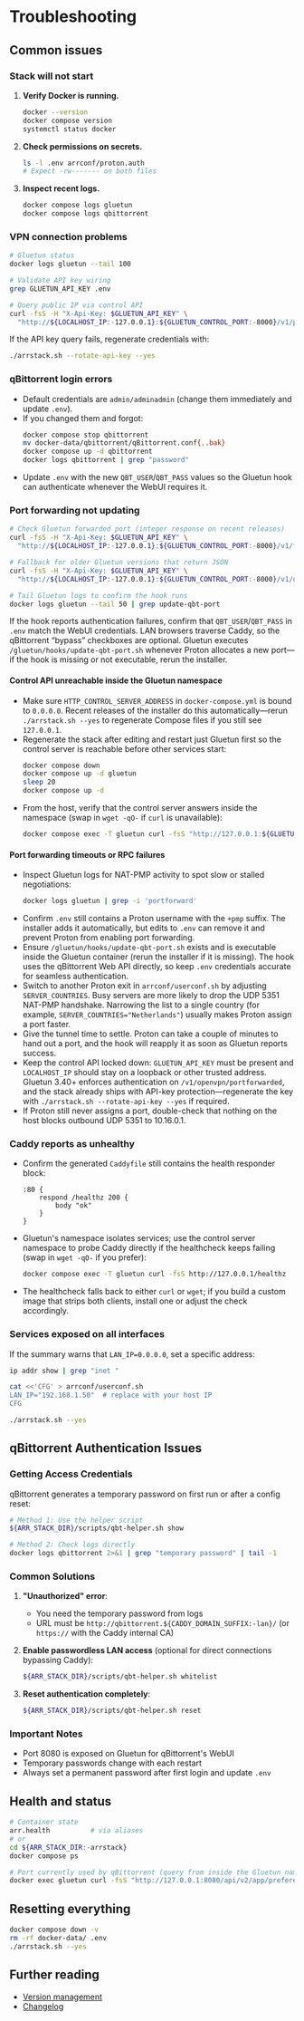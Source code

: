 # Troubleshooting

## Common issues

### Stack will not start
1. **Verify Docker is running.**
   ```bash
   docker --version
   docker compose version
   systemctl status docker
   ```
2. **Check permissions on secrets.**
   ```bash
   ls -l .env arrconf/proton.auth
   # Expect -rw------- on both files
   ```
3. **Inspect recent logs.**
   ```bash
   docker compose logs gluetun
   docker compose logs qbittorrent
   ```

### VPN connection problems
```bash
# Gluetun status
docker logs gluetun --tail 100

# Validate API key wiring
grep GLUETUN_API_KEY .env

# Query public IP via control API
curl -fsS -H "X-Api-Key: $GLUETUN_API_KEY" \
  "http://${LOCALHOST_IP:-127.0.0.1}:${GLUETUN_CONTROL_PORT:-8000}/v1/publicip/ip" | jq
```

If the API key query fails, regenerate credentials with:
```bash
./arrstack.sh --rotate-api-key --yes
```

### qBittorrent login errors
- Default credentials are `admin/adminadmin` (change them immediately and update `.env`).
- If you changed them and forgot:
  ```bash
  docker compose stop qbittorrent
  mv docker-data/qbittorrent/qBittorrent.conf{,.bak}
  docker compose up -d qbittorrent
  docker logs qbittorrent | grep "password"
  ```
- Update `.env` with the new `QBT_USER`/`QBT_PASS` values so the Gluetun hook can authenticate whenever the WebUI requires it.

### Port forwarding not updating
```bash
# Check Gluetun forwarded port (integer response on recent releases)
curl -fsS -H "X-Api-Key: $GLUETUN_API_KEY" \
  "http://${LOCALHOST_IP:-127.0.0.1}:${GLUETUN_CONTROL_PORT:-8000}/v1/forwardedport"

# Fallback for older Gluetun versions that return JSON
curl -fsS -H "X-Api-Key: $GLUETUN_API_KEY" \
  "http://${LOCALHOST_IP:-127.0.0.1}:${GLUETUN_CONTROL_PORT:-8000}/v1/openvpn/portforwarded" | jq '.port'

# Tail Gluetun logs to confirm the hook runs
docker logs gluetun --tail 50 | grep update-qbt-port
```
If the hook reports authentication failures, confirm that `QBT_USER`/`QBT_PASS` in `.env` match the WebUI credentials. LAN browsers traverse Caddy, so the qBittorrent “bypass” checkboxes are optional. Gluetun executes `/gluetun/hooks/update-qbt-port.sh` whenever Proton allocates a new port—if the hook is missing or not executable, rerun the installer.

#### Control API unreachable inside the Gluetun namespace
- Make sure `HTTP_CONTROL_SERVER_ADDRESS` in `docker-compose.yml` is bound to `0.0.0.0`. Recent releases of the installer do this automatically—rerun `./arrstack.sh --yes` to regenerate Compose files if you still see `127.0.0.1`.
- Regenerate the stack after editing and restart just Gluetun first so the control server is reachable before other services start:
  ```bash
  docker compose down
  docker compose up -d gluetun
  sleep 20
  docker compose up -d
  ```
- From the host, verify that the control server answers inside the namespace (swap in `wget -qO-` if `curl` is unavailable):
  ```bash
  docker compose exec -T gluetun curl -fsS "http://127.0.0.1:${GLUETUN_CONTROL_PORT:-8000}/v1/publicip/ip"
  ```

#### Port forwarding timeouts or RPC failures
- Inspect Gluetun logs for NAT-PMP activity to spot slow or stalled negotiations:
  ```bash
  docker logs gluetun | grep -i 'portforward'
  ```
- Confirm `.env` still contains a Proton username with the `+pmp` suffix. The installer adds it automatically, but edits to `.env` can remove it and prevent Proton from enabling port forwarding.
- Ensure `/gluetun/hooks/update-qbt-port.sh` exists and is executable inside the Gluetun container (rerun the installer if it is missing). The hook uses the qBittorrent Web API directly, so keep `.env` credentials accurate for seamless authentication.
- Switch to another Proton exit in `arrconf/userconf.sh` by adjusting `SERVER_COUNTRIES`. Busy servers are more likely to drop the UDP 5351 NAT-PMP handshake. Narrowing the list to a single country (for example, `SERVER_COUNTRIES="Netherlands"`) usually makes Proton assign a port faster.
- Give the tunnel time to settle. Proton can take a couple of minutes to hand out a port, and the hook will reapply it as soon as Gluetun reports success.
- Keep the control API locked down: `GLUETUN_API_KEY` must be present and `LOCALHOST_IP` should stay on a loopback or other trusted address. Gluetun 3.40+ enforces authentication on `/v1/openvpn/portforwarded`, and the stack already ships with API-key protection—regenerate the key with `./arrstack.sh --rotate-api-key --yes` if required.
- If Proton still never assigns a port, double-check that nothing on the host blocks outbound UDP 5351 to 10.16.0.1.

### Caddy reports as unhealthy
- Confirm the generated `Caddyfile` still contains the health responder block:
  ```caddy
  :80 {
      respond /healthz 200 {
          body "ok"
      }
  }
  ```
- Gluetun's namespace isolates services; use the control server namespace to probe Caddy directly if the healthcheck keeps failing (swap in `wget -qO-` if you prefer):
  ```bash
  docker compose exec -T gluetun curl -fsS http://127.0.0.1/healthz
  ```
- The healthcheck falls back to either `curl` or `wget`; if you build a custom image that strips both clients, install one or adjust the check accordingly.


### Services exposed on all interfaces
If the summary warns that `LAN_IP=0.0.0.0`, set a specific address:
```bash
ip addr show | grep "inet "

cat <<'CFG' > arrconf/userconf.sh
LAN_IP="192.168.1.50"  # replace with your host IP
CFG

./arrstack.sh --yes
```

## qBittorrent Authentication Issues

### Getting Access Credentials

qBittorrent generates a temporary password on first run or after a config reset:

```bash
# Method 1: Use the helper script
${ARR_STACK_DIR}/scripts/qbt-helper.sh show

# Method 2: Check logs directly
docker logs qbittorrent 2>&1 | grep "temporary password" | tail -1
```

### Common Solutions

1. **"Unauthorized" error**:
   - You need the temporary password from logs
   - URL must be `http://qbittorrent.${CADDY_DOMAIN_SUFFIX:-lan}/` (or `https://` with the Caddy internal CA)

2. **Enable passwordless LAN access** (optional for direct connections bypassing Caddy):
   ```bash
   ${ARR_STACK_DIR}/scripts/qbt-helper.sh whitelist
   ```

3. **Reset authentication completely**:
   ```bash
   ${ARR_STACK_DIR}/scripts/qbt-helper.sh reset
   ```

### Important Notes
- Port 8080 is exposed on Gluetun for qBittorrent's WebUI
- Temporary passwords change with each restart
- Always set a permanent password after first login and update `.env`

## Health and status
```bash
# Container state
arr.health          # via aliases
# or
cd ${ARR_STACK_DIR:-arrstack}
docker compose ps
```

```bash
# Port currently used by qBittorrent (query from inside the Gluetun namespace)
docker exec gluetun curl -fsS "http://127.0.0.1:8080/api/v2/app/preferences" | jq '.listen_port'
```

## Resetting everything
```bash
docker compose down -v
rm -rf docker-data/ .env
./arrstack.sh --yes
```

## Further reading
- [Version management](VERSION_MANAGEMENT.md)
- [Changelog](../CHANGELOG.md)
